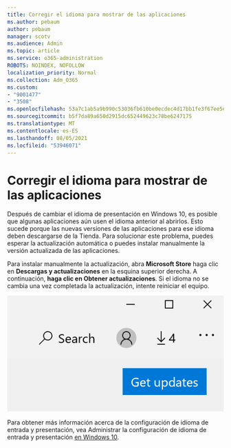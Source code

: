 ```yaml
---
title: Corregir el idioma para mostrar de las aplicaciones
ms.author: pebaum
author: pebaum
manager: scotv
ms.audience: Admin
ms.topic: article
ms.service: o365-administration
ROBOTS: NOINDEX, NOFOLLOW
localization_priority: Normal
ms.collection: Adm_O365
ms.custom:
- "9001477"
- "3508"
ms.openlocfilehash: 53a7c1ab5a9b990c53036fb610be0ecdec4d17bb1fe3f67ee5e6e2e0028cb55d
ms.sourcegitcommit: b5f7da89a650d2915dc652449623c78be6247175
ms.translationtype: MT
ms.contentlocale: es-ES
ms.lasthandoff: 08/05/2021
ms.locfileid: "53946071"
---
```

# <a name="fix-the-display-language-of-apps"></a>Corregir el idioma para mostrar de las aplicaciones

Después de cambiar el idioma de presentación en Windows 10, es posible que algunas aplicaciones aún usen el idioma anterior al abrirlos. Esto sucede porque las nuevas versiones de las aplicaciones para ese idioma deben descargarse de la Tienda. Para solucionar este problema, puedes esperar la actualización automática o puedes instalar manualmente la versión actualizada de las aplicaciones.

Para instalar manualmente la actualización, abra **Microsoft Store** haga clic en **Descargas y actualizaciones** en la esquina superior derecha. A continuación, **haga clic en Obtener actualizaciones**. Si el idioma no se cambia una vez completada la actualización, intente reiniciar el equipo.

![Obtener actualizaciones.](media/get-updates.png)

Para obtener más información acerca de la configuración de idioma de entrada y presentación, vea Administrar la configuración de idioma de entrada y presentación [en Windows 10](https://support.microsoft.com/help/4027670/windows-10-add-and-switch-input-and-display-language-preferences).
